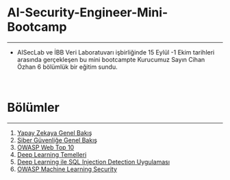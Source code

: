 # AI-Security-Engineer-Mini-Bootcamp

---

- AISecLab ve İBB Veri Laboratuvarı işbirliğinde 15 Eylül -1 Ekim tarihleri arasında gerçekleşen bu mini bootcampte Kurucumuz Sayın Cihan Özhan 6 bölümlük bir eğitim sundu.

<br/>

# Bölümler

---

1. [Yapay Zekaya Genel Bakış](https://youtu.be/rwFFmOPhT70)
2. [Siber Güvenliğe Genel Bakış](https://youtu.be/NZvJyBhkE18)
3. [OWASP Web Top 10](https://youtu.be/bErEEfzoeW4)
4. [Deep Learning Temelleri](https://youtu.be/FF0MZZjcxVc)
5. [Deep Learning ile SQL Injection Detection Uygulaması](https://youtu.be/WBVUgpU_9Qw)
6. [OWASP Machine Learning Security](https://youtu.be/qKi3bHiYt6E)
